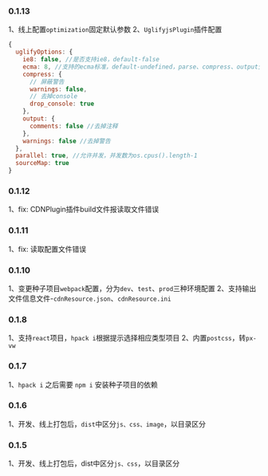 ### 0.1.13

1、线上配置`optimization`固定默认参数
2、`UglifyjsPlugin`插件配置

  ```js
  {
    uglifyOptions: {
      ie8: false, //是否支持ie8，default-false
      ecma: 8, //支持的ecma标准，default-undefined，parse、compress、output生效
      compress: {
        // 屏蔽警告
        warnings: false,
        // 去掉console
        drop_console: true
      },
      output: {
        comments: false //去掉注释
      },
      warnings: false //去掉警告
    },
    parallel: true, //允许并发，并发数为os.cpus().length-1
    sourceMap: true
  }
  ```

### 0.1.12

1、fix: CDNPlugin插件build文件报读取文件错误

### 0.1.11

1、fix: 读取配置文件错误

### 0.1.10

1、变更种子项目`webpack`配置，分为`dev`、`test`、`prod`三种环境配置
2、支持输出文件信息文件-`cdnResource.json`、`cdnResource.ini`

### 0.1.8

1、支持`react`项目，`hpack i`根据提示选择相应类型项目
2、内置`postcss`，转`px-vw`

### 0.1.7

1、`hpack i` 之后需要 `npm i` 安装种子项目的依赖

### 0.1.6

1、开发、线上打包后，`dist`中区分`js、css、image`，以目录区分

### 0.1.5

1、开发、线上打包后，dist中区分`js、css`，以目录区分